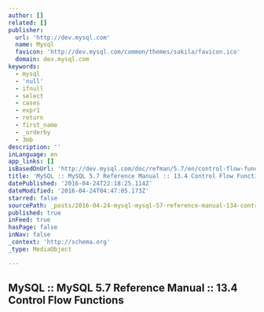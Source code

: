 ```yaml
---
author: []
related: []
publisher:
  url: 'http://dev.mysql.com'
  name: Mysql
  favicon: 'http://dev.mysql.com/common/themes/sakila/favicon.ico'
  domain: dev.mysql.com
keywords:
  - mysql
  - 'null'
  - ifnull
  - select
  - cases
  - expr1
  - return
  - first_name
  - _orderby
  - 3mb
description: ''
inLanguage: en
app_links: []
isBasedOnUrl: 'http://dev.mysql.com/doc/refman/5.7/en/control-flow-functions.html'
title: 'MySQL :: MySQL 5.7 Reference Manual :: 13.4 Control Flow Functions'
datePublished: '2016-04-24T22:18:25.114Z'
dateModified: '2016-04-24T04:47:05.173Z'
starred: false
sourcePath: _posts/2016-04-24-mysql-mysql-57-reference-manual-134-control-flow-fun.md
published: true
inFeed: true
hasPage: false
inNav: false
_context: 'http://schema.org'
_type: MediaObject

---
```

<article style=""><h1>MySQL :: MySQL 5.7 Reference Manual :: 13.4 Control Flow Functions</h1></article>